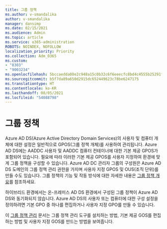 ```yaml
---
title: 그룹 정책
ms.author: v-smandalika
author: v-smandalika
manager: dansimp
ms.date: 02/15/2021
ms.audience: Admin
ms.topic: article
ms.service: o365-administration
ROBOTS: NOINDEX, NOFOLLOW
localization_priority: Priority
ms.collection: Adm_O365
ms.custom:
- "8303"
- "9003234"
ms.openlocfilehash: 5bccaedda08e2c948a15c0b32c6f6eeecfc8bd4c4555b25291f294fe5deb3019
ms.sourcegitcommit: b5f7da89a650d2915dc652449623c78be6247175
ms.translationtype: HT
ms.contentlocale: ko-KR
ms.lasthandoff: 08/05/2021
ms.locfileid: "54088798"
---
```

# <a name="group-policy"></a>그룹 정책

Azure AD DS(Azure Active Directory Domain Services)의 사용자 및 컴퓨터 개체에 대한 설정은 일반적으로 GPOS(그룹 정책 개체)를 사용하여 관리됩니다. Azure AD DS에는 AADDC 사용자 및 AADDC 컴퓨터 컨테이너에 대한 기본 제공 GPOS가 포함되어 있습니다. 필요에 따라 이러한 기본 제공 GPOS를 사용자 지정하여 환경에 맞게 그룹 정책을 구성할 수 있습니다. Azure AD DC 관리자 그룹의 구성원은 Azure AD DS 도메인의 그룹 정책 관리 권한을 가지며 사용자 지정 GPOS 및 OUS(조직 단위)를 만들 수도 있습니다. 그룹 정책의 기능 및 작동 방식에 대한 자세한 내용은 [그룹 정책 개요](https://docs.microsoft.com/previous-versions/windows/it-pro/windows-server-2012-R2-and-2012/hh831791(v=ws.11))를 참조하세요.

하이브리드 환경에서는 온-프레미스 AD DS 환경에서 구성된 그룹 정책이 Azure AD DS와 동기화되지 않습니다. Azure AD DS의 사용자 또는 컴퓨터에 대한 구성 설정을 정의하려면 기본 GPO 중 하나를 편집하거나 사용자 지정 GPO를 만들 수 있습니다.

이 [그룹 정책 관리](https://docs.microsoft.com/azure/active-directory-domain-services/manage-group-policy) 문서는 그룹 정책 관리 도구를 설치하는 방법, 기본 제공 GOS를 편집하는 방법 및 사용자 지정 GOS를 만드는 방법을 보여줍니다.



